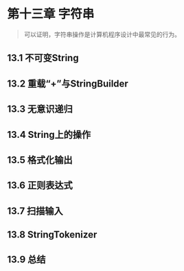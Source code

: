 # 第十三章 字符串
> 可以证明，字符串操作是计算机程序设计中最常见的行为。

## 13.1 不可变String

## 13.2 重载“+”与StringBuilder

## 13.3 无意识递归

## 13.4 String上的操作

## 13.5 格式化输出

## 13.6 正则表达式

## 13.7 扫描输入

## 13.8 StringTokenizer

## 13.9 总结
